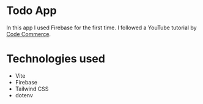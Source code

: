 # Todo App
In this app I used Firebase for the first time. I followed a YouTube tutorial by [Code Commerce](https://www.youtube.com/watch?v=drF8HbnW87w).

# Technologies used
- Vite
- Firebase
- Tailwind CSS
- dotenv